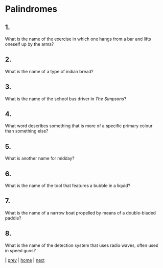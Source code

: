 # Palindromes

## 1. 
What is the name of the exercise in which one hangs from a bar and lifts oneself up by the arms?

## 2. 
What is the name of a type of indian bread?

## 3.
What is the name of the school bus driver in _The Simpsons_?

## 4. 
What word describes something that is more of a specific primary colour than something else?

## 5. 
What is another name for midday?

## 6.
What is the name of the tool that features a bubble in a liquid?

## 7. 
What is the name of a narrow boat propelled by means of a double-bladed paddle?

## 8. 
What is the name of the detection system that uses radio waves, often used in speed guns?

| [prev](01-dingbats.html) | [home](../index.html) | [next](03-general-knowledge.html)
